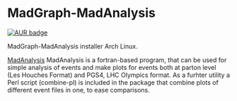 MadGraph-MadAnalysis
====================

[![AUR badge][AUR badge]][AUR]

MadGraph-MadAnalysis installer Arch Linux.

[MadAnalysis][homepage] MadAnalysis is a fortran-based program, that can be used
for simple analysis of events and make plots for events both at parton level
(Les Houches Format) and PGS4, LHC Olympics format.  As a furhter utility a Perl
script (combine-pl) is included in the package that combine plots of different
event files in one, to ease comparisons. 

[homepage]: https://cp3.irmp.ucl.ac.be/projects/madgraph/wiki/MadAnalysis
[doi]: https://doi.org/10.1007/JHEP07(2014)079
[AUR]: https://aur.archlinux.org/packages/madgraph-madanalysis/
[AUR badge]: https://img.shields.io/aur/version/madgraph-madanalysis.svg
